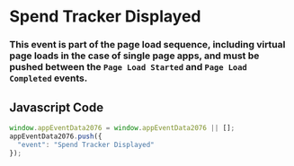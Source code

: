 # Spend Tracker Displayed

### This event is part of the page load sequence, including virtual page loads in the case of single page apps, and must be pushed between the `Page Load Started` and `Page Load Completed` events.

## Javascript Code
```js
window.appEventData2076 = window.appEventData2076 || [];
appEventData2076.push({
  "event": "Spend Tracker Displayed"
});
```




